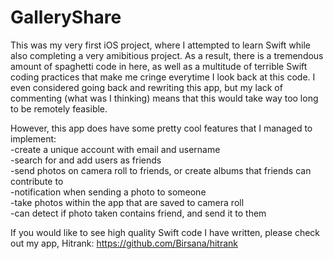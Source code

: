# GalleryShare
This was my very first iOS project, where I attempted to learn Swift while also completing a very amibitious project. As a result, there is a tremendous amount of spaghetti code in here, as well as a multitude of terrible Swift coding practices that make me cringe everytime I look back at this code. I even considered going back and rewriting this app, but my lack of commenting (what was I thinking) means that this would take way too long to be remotely feasible. 

However, this app does have some pretty cool features that I managed to implement: <br/>
-create a unique account with email and username <br/>
-search for and add users as friends <br/>
-send photos on camera roll to friends, or create albums that friends can contribute to <br/>
-notification when sending a photo to someone <br/>
-take photos within the app that are saved to camera roll <br/>
-can detect if photo taken contains friend, and send it to them <br/>

If you would like to see high quality Swift code I have written, please check out my app, Hitrank: https://github.com/Birsana/hitrank
